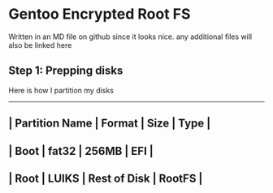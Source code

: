 # Gentoo Encrypted Root FS
Written in an MD file on github since it looks nice. any additional files will also be linked here

## Step 1: Prepping disks
Here is how I partition my disks

-----------------------------------------
| Partition Name | Format | Size | Type |
-----------------------------------------
| Boot | fat32 | 256MB | EFI |
-----------------------------------------
| Root | LUIKS | Rest of Disk | RootFS |
-----------------------------------------
